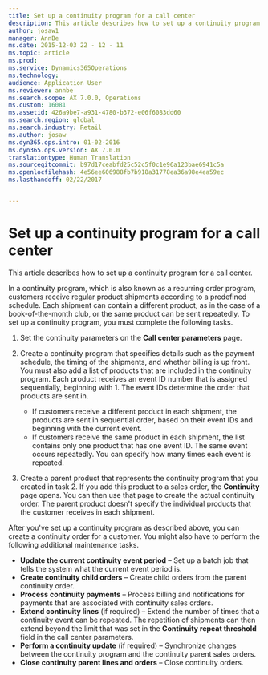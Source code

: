 ```yaml
---
title: Set up a continuity program for a call center
description: This article describes how to set up a continuity program for a call center.
author: josaw1
manager: AnnBe
ms.date: 2015-12-03 22 - 12 - 11
ms.topic: article
ms.prod: 
ms.service: Dynamics365Operations
ms.technology: 
audience: Application User
ms.reviewer: annbe
ms.search.scope: AX 7.0.0, Operations
ms.custom: 16081
ms.assetid: 426a9be7-a931-4780-b372-e06f6083dd60
ms.search.region: global
ms.search.industry: Retail
ms.author: josaw
ms.dyn365.ops.intro: 01-02-2016
ms.dyn365.ops.version: AX 7.0.0
translationtype: Human Translation
ms.sourcegitcommit: b97d17ceabfd25c52c5f0c1e96a123bae6941c5a
ms.openlocfilehash: 4e56ee606988fb7b918a31778ea36a98e4ea59ec
ms.lasthandoff: 02/22/2017


---
```


# <a name="set-up-a-continuity-program-for-a-call-center"></a>Set up a continuity program for a call center

This article describes how to set up a continuity program for a call center.

In a continuity program, which is also known as a recurring order program, customers receive regular product shipments according to a predefined schedule. Each shipment can contain a different product, as in the case of a book-of-the-month club, or the same product can be sent repeatedly. To set up a continuity program, you must complete the following tasks.

1.  Set the continuity parameters on the **Call center parameters** page.
2.  Create a continuity program that specifies details such as the payment schedule, the timing of the shipments, and whether billing is up front. You must also add a list of products that are included in the continuity program. Each product receives an event ID number that is assigned sequentially, beginning with 1. The event IDs determine the order that products are sent in.
    -   If customers receive a different product in each shipment, the products are sent in sequential order, based on their event IDs and beginning with the current event.
    -   If customers receive the same product in each shipment, the list contains only one product that has one event ID. The same event occurs repeatedly. You can specify how many times each event is repeated.

3.  Create a parent product that represents the continuity program that you created in task 2. If you add this product to a sales order, the **Continuity** page opens. You can then use that page to create the actual continuity order. The parent product doesn't specify the individual products that the customer receives in each shipment.

After you've set up a continuity program as described above, you can create a continuity order for a customer. You might also have to perform the following additional maintenance tasks.

-   **Update the current continuity event period** – Set up a batch job that tells the system what the current event period is.
-   **Create continuity child orders** – Create child orders from the parent continuity order.
-   **Process continuity payments** – Process billing and notifications for payments that are associated with continuity sales orders.
-   **Extend continuity lines** (if required) – Extend the number of times that a continuity event can be repeated. The repetition of shipments can then extend beyond the limit that was set in the **Continuity repeat threshold** field in the call center parameters.
-   **Perform a continuity update** (if required) – Synchronize changes between the continuity program and the continuity parent sales orders.
-   **Close continuity parent lines and orders** – Close continuity orders.



